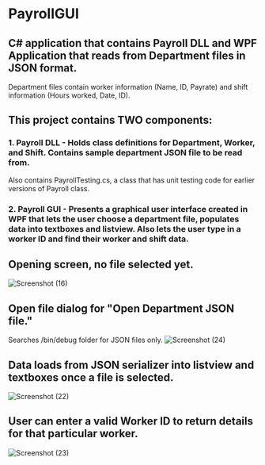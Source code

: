# PayrollGUI

## C# application that contains Payroll DLL and WPF Application that reads from Department files in JSON format.
Department files contain worker information (Name, ID, Payrate) and shift information (Hours worked, Date, ID).

## This project contains TWO components:
### 1. Payroll DLL - Holds class definitions for Department, Worker, and Shift. Contains sample department JSON file to be read from.
Also contains PayrollTesting.cs, a class that has unit testing code for earlier versions of Payroll class.

### 2. Payroll GUI - Presents a graphical user interface created in WPF that lets the user choose a department file, populates data into textboxes and listview. Also lets the user type in a worker ID and find their worker and shift data. 

## Opening screen, no file selected yet.
![Screenshot (16)](https://user-images.githubusercontent.com/50625576/89061717-2e315800-d333-11ea-8f97-ee5468dccb9c.png)

## Open file dialog for "Open Department JSON file." 
Searches /bin/debug folder for JSON files only.
![Screenshot (24)](https://user-images.githubusercontent.com/50625576/89066165-fc23f400-d33a-11ea-8a0a-0f82f4d76c29.png)

## Data loads from JSON serializer into listview and textboxes once a file is selected.
![Screenshot (22)](https://user-images.githubusercontent.com/50625576/89065911-86b82380-d33a-11ea-9434-7edd4ce1a818.png)

## User can enter a valid Worker ID to return details for that particular worker.
![Screenshot (23)](https://user-images.githubusercontent.com/50625576/89065979-a5b6b580-d33a-11ea-85e1-67477a923cdf.png)
